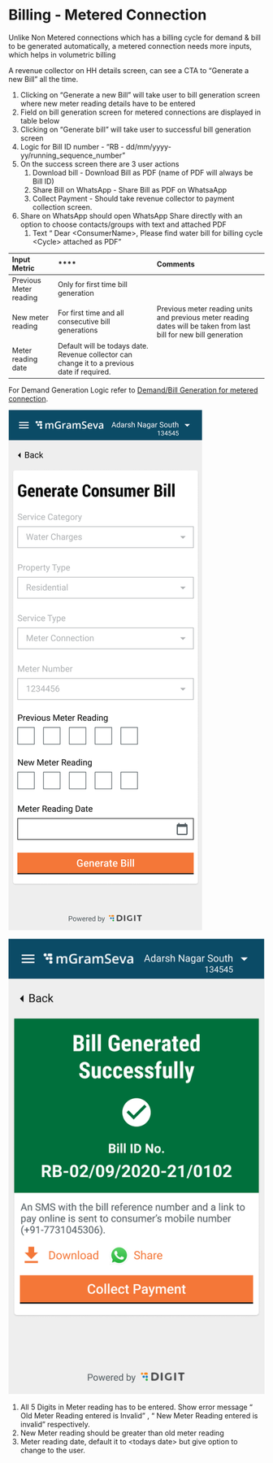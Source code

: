 # Billing - Metered Connection

Unlike Non Metered connections which has a billing cycle for demand & bill to be generated automatically, a metered connection needs more inputs, which helps in volumetric billing

A revenue collector on HH details screen, can see a CTA to “Generate a new Bill” all the time.

1. Clicking on “Generate a new Bill” will take user to bill generation screen where new meter reading details have to be entered
2. Field on bill generation screen for metered connections are displayed in table below
3. Clicking on “Generate bill” will take user to successful bill generation screen
4. Logic for Bill ID number - “RB - dd/mm/yyyy-yy/running\_sequence\_number”
5. On the success screen there are 3 user actions
   1. Download bill - Download Bill as PDF \(name of PDF will always be Bill ID\)
   2. Share Bill on WhatsApp - Share Bill as PDF on WhatsaApp
   3. Collect Payment - Should take revenue collector to payment collection screen.
6. Share on WhatsApp should open WhatsApp Share directly with an option to choose contacts/groups with text and attached PDF
   1. Text “ Dear &lt;ConsumerName&gt;, Please find water bill for billing cycle &lt;Cycle&gt; attached as PDF”

| **Input Metric**  | \*\*\*\* | Comments |
| :--- | :--- | :--- |
| Previous Meter reading | Only for first time bill generation |  |
| New meter reading | For first time and all consecutive bill generations | Previous meter reading units and previous meter reading dates will be taken from last bill for new bill generation |
| Meter reading date | Default will be todays date. Revenue collector can change it to a previous date if required. |  |

For Demand Generation Logic refer to [Demand/Bill Generation for metered connection](demand-bill-generation-for-metered-connection.md).

![Bill Generation screen for Metered connections](../../../.gitbook/assets/image%20%2810%29.png)



![ Bill Generation Successful](../../../.gitbook/assets/image%20%2825%29.png)

1. All 5 Digits in Meter reading has to be entered. Show error message “ Old Meter Reading entered is Invalid” , “ New Meter Reading entered is invalid” respectively.
2. New Meter reading should be greater than old meter reading
3. Meter reading date, default it to &lt;todays date&gt; but give option to change to the user.

